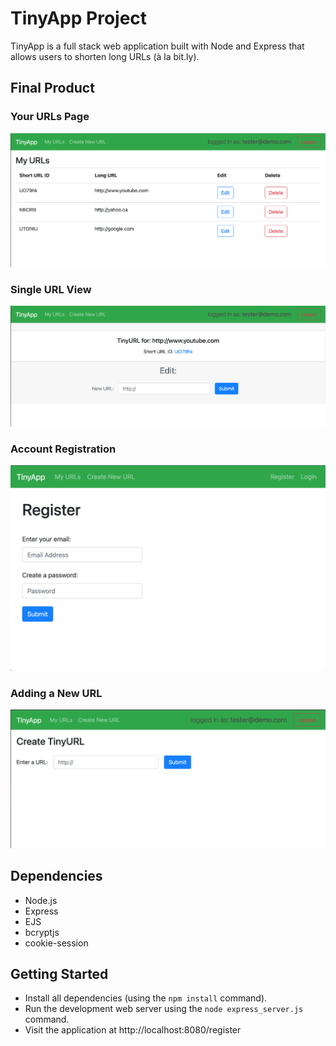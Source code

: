 # TinyApp Project

TinyApp is a full stack web application built with Node and Express that allows users to shorten long URLs (à la bit.ly).

## Final Product

### Your URLs Page
!["Your URLs"](https://github.com/michaelbinnick/tinyapp/blob/master/screenshots/URL_Index.png?raw=true)

### Single URL View
!["URL View"](https://github.com/michaelbinnick/tinyapp/blob/master/screenshots/URL_View.png?raw=true)

### Account Registration
!["Register a new account"](https://github.com/michaelbinnick/tinyapp/blob/master/screenshots/Registration.png?raw=true)

### Adding a New URL
!["Add a new URL"](https://github.com/michaelbinnick/tinyapp/blob/master/screenshots/Create_URL.png?raw=true)

## Dependencies

- Node.js
- Express
- EJS
- bcryptjs
- cookie-session

## Getting Started

- Install all dependencies (using the `npm install` command).
- Run the development web server using the `node express_server.js` command.
- Visit the application at http://localhost:8080/register